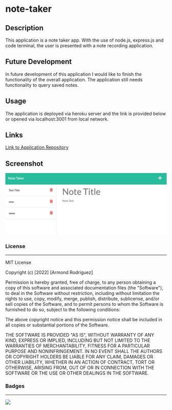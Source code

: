 # note-taker

## Description

This application is a note taker app. With the use of node.js, express.js and code terminal, the user is presented with a note recording application.

## Future Development

In future development of this application I would like to finish the functionality of the overall application. The application still needs functionality to query saved notes.

## Usage

The application is deployed via heroku server and the link is provided below or opened via localhost:3001 from local network.

## Links

[Link to Application Repository](https://github.com/ArmondR/note-taker)

<!-- [Deployed Application](https://arcane-wave-43881.herokuapp.com/) -->

## Screenshot

![Application](note-taker-scrnsht.png)

### License

---

MIT License

Copyright (c) [2022] [Armond Rodriguez]

Permission is hereby granted, free of charge, to any person obtaining a copy
of this software and associated documentation files (the "Software"), to deal
in the Software without restriction, including without limitation the rights
to use, copy, modify, merge, publish, distribute, sublicense, and/or sell
copies of the Software, and to permit persons to whom the Software is
furnished to do so, subject to the following conditions:

The above copyright notice and this permission notice shall be included in all
copies or substantial portions of the Software.

THE SOFTWARE IS PROVIDED "AS IS", WITHOUT WARRANTY OF ANY KIND, EXPRESS OR
IMPLIED, INCLUDING BUT NOT LIMITED TO THE WARRANTIES OF MERCHANTABILITY,
FITNESS FOR A PARTICULAR PURPOSE AND NONINFRINGEMENT. IN NO EVENT SHALL THE
AUTHORS OR COPYRIGHT HOLDERS BE LIABLE FOR ANY CLAIM, DAMAGES OR OTHER
LIABILITY, WHETHER IN AN ACTION OF CONTRACT, TORT OR OTHERWISE, ARISING FROM,
OUT OF OR IN CONNECTION WITH THE SOFTWARE OR THE USE OR OTHER DEALINGS IN THE
SOFTWARE.

### Badges

---

![](https://img.shields.io/badge/license-MIT-green)
